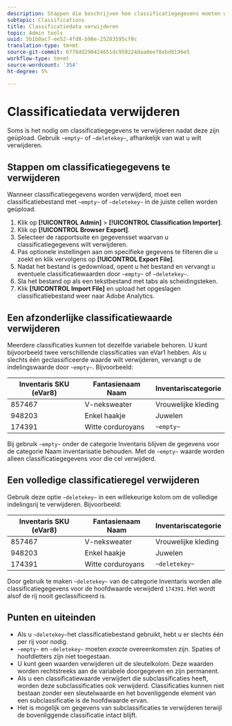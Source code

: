 ```yaml
---
description: Stappen die beschrijven hoe classificatiegegevens moeten worden verwijderd of verwijderd.
subtopic: Classifications
title: Classificatiedata verwijderen
topic: Admin tools
uuid: 5b1b0ac7-ee52-4fd8-b98e-25283595cf0c
translation-type: tm+mt
source-git-commit: 6778dd290424651dc959224daa0eef8ebd8196e5
workflow-type: tm+mt
source-wordcount: '354'
ht-degree: 5%

---
```



# Classificatiedata verwijderen

Soms is het nodig om classificatiegegevens te verwijderen nadat deze zijn geüpload. Gebruik `~empty~` of `~deletekey~`, afhankelijk van wat u wilt verwijderen.

## Stappen om classificatiegegevens te verwijderen

Wanneer classificatiegegevens worden verwijderd, moet een classificatiebestand met `~empty~` of `~deletekey~` in de juiste cellen worden geüpload.

1. Klik op **[!UICONTROL Admin]** > **[!UICONTROL Classification Importer]**.
1. Klik op **[!UICONTROL Browser Export]**.
1. Selecteer de rapportsuite en gegevensset waarvan u classificatiegegevens wilt verwijderen.
1. Pas optionele instellingen aan om specifieke gegevens te filteren die u zoekt en klik vervolgens op **[!UICONTROL Export File]**.
1. Nadat het bestand is gedownload, opent u het bestand en vervangt u eventuele classificatiewaarden door `~empty~` of `~deletekey~`.
1. Sla het bestand op als een tekstbestand met tabs als scheidingsteken.
1. Klik **[!UICONTROL Import File]** en upload het opgeslagen classificatiebestand weer naar Adobe Analytics.

## Een afzonderlijke classificatiewaarde verwijderen

Meerdere classificaties kunnen tot dezelfde variabele behoren. U kunt bijvoorbeeld twee verschillende classificaties van eVar1 hebben. Als u slechts één geclassificeerde waarde wilt verwijderen, vervangt u de indelingswaarde door `~empty~`. Bijvoorbeeld:

| Inventaris SKU (eVar8) | Fantasienaam Naam | Inventariscategorie |
| --- | --- | --- |
| 857467 | V-neksweater | Vrouwelijke kleding |
| 948203 | Enkel haakje | Juwelen |
| 174391 | Witte corduroyans | `~empty~` |

Bij gebruik `~empty~` onder de categorie Inventaris blijven de gegevens voor de categorie Naam inventarisatie behouden. Met de `~empty~` waarde worden alleen classificatiegegevens voor die cel verwijderd.

## Een volledige classificatieregel verwijderen

Gebruik deze optie `~deletekey~` in een willekeurige kolom om de volledige indelingsrij te verwijderen. Bijvoorbeeld:

| Inventaris SKU (eVar8) | Fantasienaam Naam | Inventariscategorie |
| --- | --- | --- |
| 857467 | V-neksweater | Vrouwelijke kleding |
| 948203 | Enkel haakje | Juwelen |
| 174391 | Witte corduroyans | `~deletekey~` |

Door gebruik te maken `~deletekey~` van de categorie Inventaris worden alle classificatiegegevens voor de hoofdwaarde verwijderd `174391`. Het wordt alsof de rij nooit geclassificeerd is.

## Punten en uiteinden

* Als u `~deletekey~`het classificatiebestand gebruikt, hebt u er slechts één per rij voor nodig.
* `~empty~` en `~deletekey~` moeten *exacte* overeenkomsten zijn. Spaties of hoofdletters zijn niet toegestaan.
* U kunt geen waarden verwijderen uit de sleutelkolom. Deze waarden worden rechtstreeks aan de variabele doorgegeven en zijn permanent.
* Als u een classificatiewaarde verwijdert die subclassificaties heeft, worden deze subclassificaties ook verwijderd. Classificaties kunnen niet bestaan zonder een sleutelwaarde en het bovenliggende element van een subclassificatie is de hoofdwaarde ervan.
* Het is mogelijk om gegevens van subclassificaties te verwijderen terwijl de bovenliggende classificatie intact blijft.
